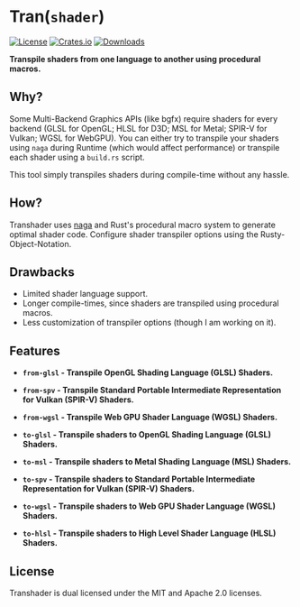 # Tran(`shader`)

[![License](https://img.shields.io/badge/license-MIT%2FApache-blue.svg)](https://github.com/drafteddev/transhader)
[![Crates.io](https://img.shields.io/crates/v/transhader.svg)](https://crates.io/crates/transhader)
[![Downloads](https://img.shields.io/crates/d/transhader.svg)](https://crates.io/crates/transhader)

**Transpile shaders from one language to another using procedural macros.**

## Why?

Some Multi-Backend Graphics APIs (like bgfx) require shaders for every backend (GLSL for OpenGL; HLSL for D3D; MSL for Metal; SPIR-V for Vulkan; WGSL for WebGPU). You can either try to transpile your shaders using `naga` during Runtime (which would affect performance) or transpile each shader using a `build.rs` script.

This tool simply transpiles shaders during compile-time without any hassle.

## How?

Transhader uses [naga](https://github.com/gfx-rs/wgpu/tree/trunk/naga) and Rust's procedural macro system to generate optimal shader code. Configure shader transpiler options using the Rusty-Object-Notation.

## Drawbacks

- Limited shader language support.
- Longer compile-times, since shaders are transpiled using procedural macros.
- Less customization of transpiler options (though I am working on it).

## Features

- **`from-glsl` - Transpile OpenGL Shading Language (GLSL) Shaders.**
- **`from-spv` - Transpile Standard Portable Intermediate Representation for Vulkan (SPIR-V) Shaders.**
- **`from-wgsl` - Transpile Web GPU Shader Language (WGSL) Shaders.**


- **`to-glsl` - Transpile shaders to OpenGL Shading Language (GLSL) Shaders.**
- **`to-msl` - Transpile shaders to Metal Shading Language (MSL) Shaders.**
- **`to-spv` - Transpile shaders to Standard Portable Intermediate Representation for Vulkan (SPIR-V) Shaders.**
- **`to-wgsl` - Transpile shaders to Web GPU Shader Language (WGSL) Shaders.**
- **`to-hlsl` - Transpile shaders to High Level Shader Language (HLSL) Shaders.**

## License

Transhader is dual licensed under the MIT and Apache 2.0 licenses.
